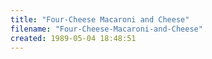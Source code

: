 ```yaml
---
title: "Four-Cheese Macaroni and Cheese"
filename: "Four-Cheese-Macaroni-and-Cheese"
created: 1989-05-04 18:48:51
---
```

